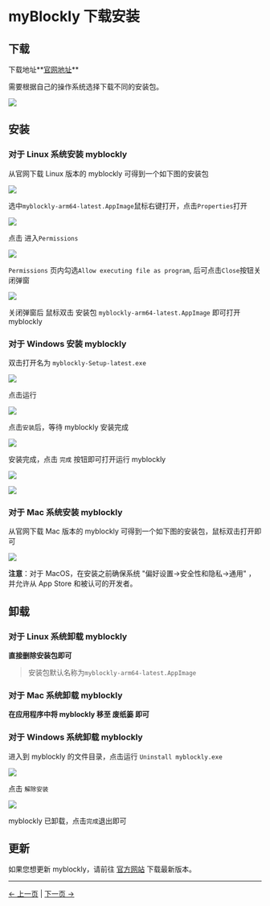 # myBlockly 下载安装

## 下载

下载地址**[官网地址](https://www.elephantrobotics.com/download/)**

需要根据自己的操作系统选择下载不同的安装包。

![](./img/download.png)

## 安装

### 对于 Linux 系统安装 myblockly

从官网下载 Linux 版本的 myblockly 可得到一个如下图的安装包

![](.\img\appimage.png)

选中`myblockly-arm64-latest.AppImage`鼠标右键打开，点击`Properties`打开

<img src=".\img\appimage1.png"  />

点击 进入`Permissions`

<img src=".\img\appimage2.png"  />

`Permissions` 页内勾选`Allow executing file as program`, 后可点击`Close`按钮关闭弹窗

<img src=".\img\appimage3.png"  />

关闭弹窗后 鼠标双击 安装包 `myblockly-arm64-latest.AppImage` 即可打开 myblockly

### 对于 Windows 安装 myblockly

双击打开名为 `myblockly-Setup-latest.exe`

![](./img/install_1.png)

点击运行

![](./img/install_2.png)

点击`安装`后，等待 myblockly 安装完成

![](./img/install_3.png)

安装完成，点击 `完成` 按钮即可打开运行 myblockly

![](./img/install_4.png)

![](./img/install_5.png)

### 对于 Mac 系统安装 myblockly

从官网下载 Mac 版本的 myblockly 可得到一个如下图的安装包，鼠标双击打开即可

![](./img/mac.png)

**注意**：对于 MacOS，在安装之前确保系统 "偏好设置->安全性和隐私->通用" ，并允许从 App Store 和被认可的开发者。

## 卸载

### 对于 Linux 系统卸载 myblockly

**直接删除安装包即可**

> 安装包默认名称为`myblockly-arm64-latest.AppImage`

### 对于 Mac 系统卸载 myblockly

**在应用程序中将 myblockly 移至 废纸篓 即可**

### 对于 Windows 系统卸载 myblockly

进入到 myblockly 的文件目录，点击运行 `Uninstall myblockly.exe`

![](./img/uninstall_1.png)

点击 `解除安装`

![](./img/uninstall_2.png)

myblockly 已卸载，点击`完成`退出即可

## 更新

如果您想更新 myblockly，请前往 [官方网站](https://www.elephantrobotics.com/downloads/) 下载最新版本。

---

[← 上一页](../320pi/1-myBlocklyFirstUse.md) | [下一页 →](../320pi/3-interface_description.md)
